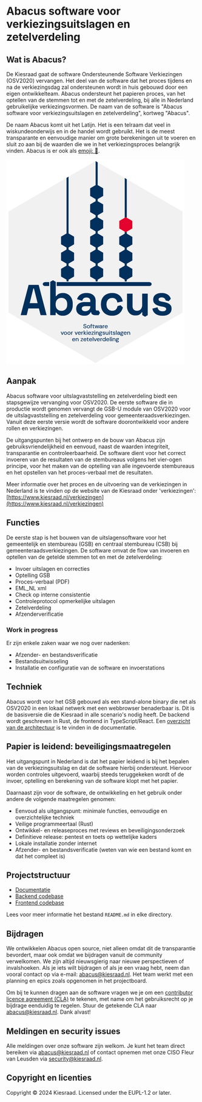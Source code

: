 # Abacus software voor verkiezingsuitslagen en zetelverdeling

## Wat is Abacus?

De Kiesraad gaat de software Ondersteunende Software Verkiezingen (OSV2020) vervangen. Het deel van de software dat het
proces tijdens en na de verkiezingsdag zal ondersteunen wordt in huis gebouwd door een eigen ontwikkelteam.
Abacus ondersteunt het papieren proces, van het optellen van de stemmen tot en met de zetelverdeling, bij alle in
Nederland gebruikelijke verkiezingsvormen. De naam van de software is "Abacus software voor verkiezingsuitslagen en zetelverdeling", kortweg "Abacus".

De naam Abacus komt uit het Latijn. Het is een telraam dat veel in wiskundeonderwijs en in de handel wordt gebruikt. Het is de meest transparante en eenvoudige manier om grote berekeningen uit te voeren en sluit zo aan bij de waarden die we in het verkiezingsproces belangrijk vinden. Abacus is er ook als [emoji: 🧮](https://unicode.org/emoji/charts/full-emoji-list.html#1f9ee).

 ![Abacus software voor verkiezingsuitslagen en zetelverdeling](/documentatie/img/abacus.png)

## Aanpak

Abacus software voor uitslagvaststelling en zetelverdeling biedt een stapsgewijze vervanging voor OSV2020. De eerste software die in productie wordt genomen vervangt de GSB-U module van OSV2020 voor de uitslagvaststelling en zetelverdeling voor gemeenteraadsverkiezingen. Vanuit deze eerste versie wordt de software doorontwikkeld voor andere rollen en verkiezingen.

De uitgangspunten bij het ontwerp en de bouw van Abacus zijn gebruiksvriendelijkheid en eenvoud, naast de waarden integriteit, transparantie en controleerbaarheid. De software dient voor het correct invoeren van de resultaten van de stembureaus volgens het vier-ogen principe, voor het maken van de optelling van alle ingevoerde stembureaus en het opstellen van het proces-verbaal met de resultaten. 

Meer informatie over het proces en de uitvoering van de verkiezingen in Nederland is te vinden op de website van de Kiesraad onder 'verkiezingen': [https://www.kiesraad.nl/verkiezingen](https://www.kiesraad.nl/verkiezingen)

## Functies

De eerste stap is het bouwen van de uitslagensoftware voor het gemeentelijk en stembureau (GSB) en centraal stembureau (CSB) bij gemeenteraadsverkiezingen. De software omvat de flow van invoeren en optellen van de getelde stemmen tot en met de zetelverdeling:

- Invoer uitslagen en correcties
- Optelling GSB
- Proces-verbaal (PDF)
- EML_NL xml
- Check op interne consistentie
- Controleprotocol opmerkelijke uitslagen
- Zetelverdeling
- Afzenderverificatie

### Work in progress

Er zijn enkele zaken waar we nog over nadenken:

- Afzender- en bestandsverificatie
- Bestandsuitwisseling
- Installatie en configuratie van de software en invoerstations

## Techniek

Abacus wordt voor het GSB gebouwd als een stand-alone binary die net als OSV2020 in een lokaal netwerk met een webbrowser benaderbaar is. Dit is de basisversie die de Kiesraad in alle scenario's nodig heeft. De backend wordt geschreven in Rust, de frontend in TypeScript/React. Een [overzicht van de architectuur](/documentatie/softwarearchitectuur/overzicht.md) is te vinden in de documentatie. 

## Papier is leidend: beveiligingsmaatregelen

Het uitgangspunt in Nederland is dat het papier leidend is bij het bepalen van de verkiezingsuitslag en dat de software hierbij ondersteunt. Hiervoor worden controles uitgevoerd, waarbij steeds teruggekeken wordt of de invoer, optelling en berekening van de software klopt met het papier.

Daarnaast zijn voor de software, de ontwikkeling en het gebruik onder andere de volgende maatregelen genomen:

* Eenvoud als uitgangspunt: minimale functies, eenvoudige en overzichtelijke techniek
* Veilige programmeertaal (Rust)
* Ontwikkel- en releaseproces met reviews en beveiligingsonderzoek
* Definitieve release: pentest en toets op wettelijke kaders
* Lokale installatie zonder internet
* Afzender- en bestandsverificatie (weten van wie een bestand komt en dat het compleet is)

## Projectstructuur

- [Documentatie](/documentatie/)
- [Backend codebase](/backend/)
- [Frontend codebase](/frontend/)

Lees voor meer informatie het bestand `README.md` in elke directory.

## Bijdragen

We ontwikkelen Abacus open source, niet alleen omdat dit de transparantie bevordert, maar ook omdat we bijdragen vanuit de community verwelkomen. We zijn altijd nieuwsgierig naar nieuwe perspectieven of invalshoeken. Als je iets wilt bijdragen of als je een vraag hebt, neem dan vooral contact op via e-mail: [abacus@kiesraad.nl](mailto:abacus@kiesraad.nl). Het team werkt met een planning en epics zoals opgenomen in het projectboard.

Om bij te kunnen dragen aan de software vragen we je om een [contributor licence agreement (CLA)](/CLA.md) te tekenen, met name om het gebruiksrecht op je bijdrage eenduidig te regelen. Stuur de getekende CLA naar [abacus@kiesraad.nl](mailto:abacus@kiesraad.nl). Dank alvast!

## Meldingen en security issues

Alle meldingen over onze software zijn welkom. Je kunt het team direct bereiken via [abacus@kiesraad.nl](mailto:abacus@kiesraad.nl) of contact opnemen met onze CISO Fleur van Leusden via [security@kiesraad.nl](mailto:security@kiesraad.nl). 

## Copyright en licenties

Copyright © 2024 Kiesraad. Licensed under the EUPL-1.2 or later.
